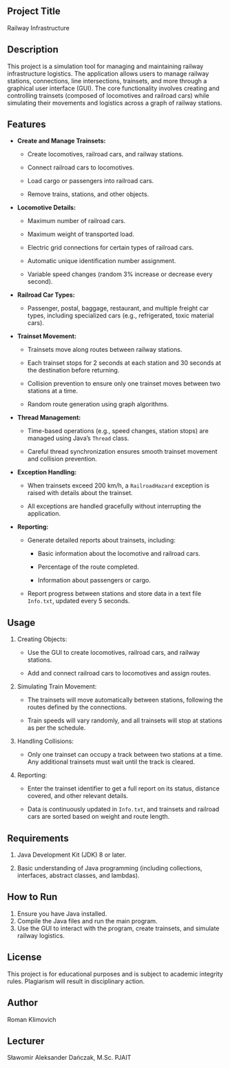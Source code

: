 ## Project Title

Railway Infrastructure

## Description

This project is a simulation tool for managing and maintaining railway infrastructure logistics.
The application allows users to manage railway stations, connections, line intersections, trainsets, and more through
a graphical user interface (GUI). The core functionality involves creating and controlling trainsets
(composed of locomotives and railroad cars) while simulating their movements and logistics across a graph of railway
stations.

## Features

* **Create and Manage Trainsets:**

    * Create locomotives, railroad cars, and railway stations.

    * Connect railroad cars to locomotives.

    * Load cargo or passengers into railroad cars.

    * Remove trains, stations, and other objects.

* **Locomotive Details:**

    * Maximum number of railroad cars.

    * Maximum weight of transported load.

    * Electric grid connections for certain types of railroad cars.

    * Automatic unique identification number assignment.

    * Variable speed changes (random 3% increase or decrease every second).

* **Railroad Car Types:**

    * Passenger, postal, baggage, restaurant, and multiple freight car types, including specialized cars
      (e.g., refrigerated, toxic material cars).

* **Trainset Movement:**

    * Trainsets move along routes between railway stations.

    * Each trainset stops for 2 seconds at each station and 30 seconds at the destination before returning.

    * Collision prevention to ensure only one trainset moves between two stations at a time.

    * Random route generation using graph algorithms.

* **Thread Management:**

    * Time-based operations (e.g., speed changes, station stops) are managed using Java’s ``Thread`` class.

    * Careful thread synchronization ensures smooth trainset movement and collision prevention.

* **Exception Handling:**

    * When trainsets exceed 200 km/h, a ``RailroadHazard`` exception is raised with details about the trainset.

    * All exceptions are handled gracefully without interrupting the application.

* **Reporting:**

    * Generate detailed reports about trainsets, including:

        * Basic information about the locomotive and railroad cars.

        * Percentage of the route completed.

        * Information about passengers or cargo.

    * Report progress between stations and store data in a text file ``Info.txt``, updated every 5 seconds.

## Usage

1. Creating Objects:

    * Use the GUI to create locomotives, railroad cars, and railway stations.

    * Add and connect railroad cars to locomotives and assign routes.

2. Simulating Train Movement:

    * The trainsets will move automatically between stations, following the routes defined by the connections.

    * Train speeds will vary randomly, and all trainsets will stop at stations as per the schedule.

3. Handling Collisions:

    * Only one trainset can occupy a track between two stations at a time. Any additional trainsets must wait until the
      track is cleared.

4. Reporting:

    * Enter the trainset identifier to get a full report on its status, distance covered, and other relevant details.

    * Data is continuously updated in ``Info.txt``, and trainsets and railroad cars are sorted based on weight and route
      length.

## Requirements

1. Java Development Kit (JDK) 8 or later.

2. Basic understanding of Java programming (including collections, interfaces, abstract classes, and lambdas).

## How to Run

1. Ensure you have Java installed.
2. Compile the Java files and run the main program.
3. Use the GUI to interact with the program, create trainsets, and simulate railway logistics.

## License

This project is for educational purposes and is subject to academic integrity rules.
Plagiarism will result in disciplinary action.

## Author

Roman Klimovich

## Lecturer

Sławomir Aleksander Dańczak, M.Sc. PJAIT
